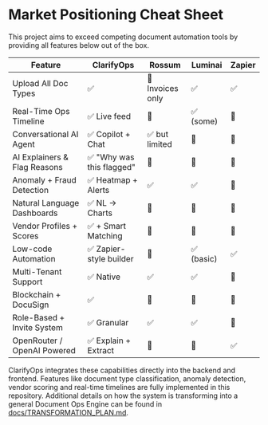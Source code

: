# Market Positioning Cheat Sheet

This project aims to exceed competing document automation tools by providing all features below out of the box.

| Feature | ClarifyOps | Rossum | Luminai | Zapier |
|---------|-----------|--------|---------|--------|
| Upload All Doc Types | ✅ | 🚫 Invoices only | ✅ | ✅ |
| Real-Time Ops Timeline | ✅ Live feed | 🚫 | ✅ (some) | 🚫 |
| Conversational AI Agent | ✅ Copilot + Chat | ✅ but limited | 🚫 | 🚫 |
| AI Explainers & Flag Reasons | ✅ "Why was this flagged" | 🚫 | 🚫 | 🚫 |
| Anomaly + Fraud Detection | ✅ Heatmap + Alerts | ✅ | ✅ | 🚫 |
| Natural Language Dashboards | ✅ NL → Charts | 🚫 | 🚫 | 🚫 |
| Vendor Profiles + Scores | ✅ + Smart Matching | 🚫 | 🚫 | 🚫 |
| Low-code Automation | ✅ Zapier-style builder | 🚫 | ✅ (basic) | ✅ |
| Multi-Tenant Support | ✅ Native | ✅ | ✅ | 🚫 |
| Blockchain + DocuSign | ✅ | 🚫 | 🚫 | 🚫 |
| Role-Based + Invite System | ✅ Granular | ✅ | ✅ | 🚫 |
| OpenRouter / OpenAI Powered | ✅ Explain + Extract | 🚫 | 🚫 | ✅ |

ClarifyOps integrates these capabilities directly into the backend and frontend. Features like document type classification, anomaly detection, vendor scoring and real-time timelines are fully implemented in this repository. Additional details on how the system is transforming into a general Document Ops Engine can be found in [docs/TRANSFORMATION_PLAN.md](TRANSFORMATION_PLAN.md).
